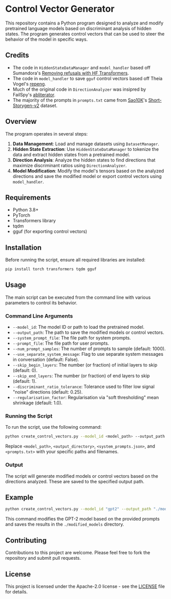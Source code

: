 # Control Vector Generator

This repository contains a Python program designed to analyze and modify pretrained language models based on discriminant analysis of hidden states. The program generates control vectors that can be used to steer the behavior of the model in specific ways.

## Credits

- The code in `HiddenStateDataManager` and `model_handler` based off Sumandora's [Removing refusals with HF Transformers](https://github.com/Sumandora/remove-refusals-with-transformers).
- The code in `model_handler` to save `gguf` control vectors based off Theia Vogel's [repeng](https://github.com/vgel/repeng).
- Much of the original code in `DirectionAnalyzer` was insipred by FailSpy's [abliterator](https://github.com/FailSpy/abliterator).
- The majority of the prompts in `prompts.txt` came from [Sao10K](https://huggingface.co/Sao10K)'s [Short-Storygen-v2](https://huggingface.co/datasets/nothingiisreal/Short-Storygen-v2) dataset.

## Overview

The program operates in several steps:
1. **Data Management**: Load and manage datasets using `DatasetManager`.
2. **Hidden State Extraction**: Use `HiddenStateDataManager` to tokenize the data and extract hidden states from a pretrained model.
3. **Direction Analysis**: Analyze the hidden states to find directions that maximize discriminant ratios using `DirectionAnalyzer`.
4. **Model Modification**: Modify the model's tensors based on the analyzed directions and save the modified model or export control vectors using `model_handler`.

## Requirements

- Python 3.8+
- PyTorch
- Transformers library
- tqdm
- gguf (for exporting control vectors)

## Installation

Before running the script, ensure all required libraries are installed:

```bash
pip install torch transformers tqdm gguf
```

## Usage

The main script can be executed from the command line with various parameters to control its behavior.

### Command Line Arguments

- `--model_id`: The model ID or path to load the pretrained model.
- `--output_path`: The path to save the modified models or control vectors.
- `--system_prompt_file`: The file path for system prompts.
- `--prompt_file`: The file path for user prompts.
- `--num_prompt_samples`: The number of prompts to sample (default: 1000).
- `--use_separate_system_message`: Flag to use separate system messages in conversation (default: False).
- `--skip_begin_layers`: The number (or fraction) of initial layers to skip (default: 0).
- `--skip_end_layers`: The number (or fraction) of end layers to skip (default: 1).
- `--discriminant_ratio_tolerance`: Tolerance used to filter low signal "noise" directions (default: 0.25).
- `--regularisation_factor`: Regularisation via "soft thresholding" mean shrinkage (default: 1.0).

### Running the Script

To run the script, use the following command:

```bash
python create_control_vectors.py --model_id <model_path> --output_path <output_directory> --system_prompt_file <system_prompts.json> --prompt_file <prompts.txt>
```

Replace `<model_path>`, `<output_directory>`, `<system_prompts.json>`, and `<prompts.txt>` with your specific paths and filenames.

### Output

The script will generate modified models or control vectors based on the directions analyzed. These are saved to the specified output path.

## Example

```bash
python create_control_vectors.py --model_id "gpt2" --output_path "./modified_models" --system_prompt_file "system_prompts.json" --prompt_file "user_prompts.txt" --num_prompt_samples 500
```

This command modifies the GPT-2 model based on the provided prompts and saves the results in the `./modified_models` directory.

## Contributing

Contributions to this project are welcome. Please feel free to fork the repository and submit pull requests.

## License

This project is licensed under the Apache-2.0 license - see the [LICENSE](LICENSE) file for details.
